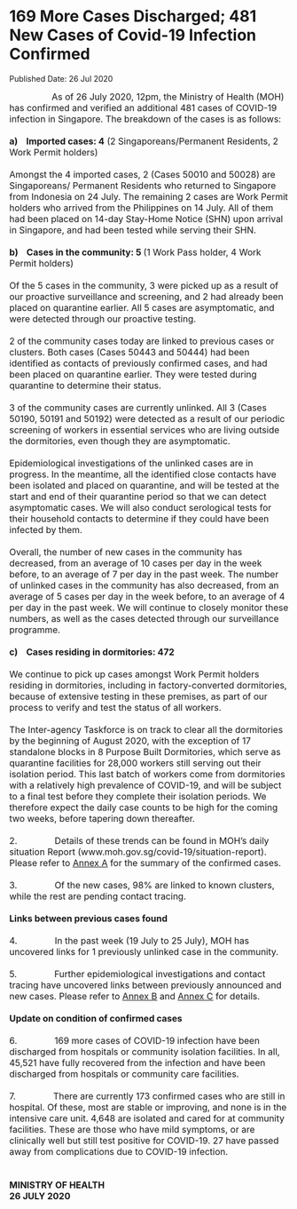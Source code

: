 <html>
    <meta http-equiv="Content-Type" content="text/html; charset=utf-8"/>
    <meta charset="utf-8"/>
    <title>169 More Cases Discharged; 481 New Cases of Covid-19 Infection Confirmed</title>
    <body><h1>169 More Cases Discharged; 481 New Cases of Covid-19 Infection Confirmed</h1>
    <p>Published Date: 26 Jul 2020</p> <span style="font-size: 16px;">&nbsp; &nbsp; &nbsp; &nbsp; &nbsp; &nbsp; &nbsp; &nbsp; &nbsp;As of 26 July 2020, 12pm, the Ministry of Health (MOH) has confirmed and verified an additional 481 cases of COVID-19 infection in Singapore. The breakdown of the cases is as follows:<br><br><strong>a)&nbsp; &nbsp; Imported cases: 4</strong> (2 Singaporeans/Permanent Residents, 2 Work Permit holders)<br>&nbsp;<br>Amongst the 4 imported cases, 2 (Cases 50010 and 50028) are Singaporeans/ Permanent Residents who returned to Singapore from Indonesia on 24 July. The remaining 2 cases are Work Permit holders who arrived from the Philippines on 14 July. All of them had been placed on 14-day Stay-Home Notice (SHN) upon arrival in Singapore, and had been tested while serving their SHN.<br><br><strong>b)&nbsp; &nbsp; Cases in the community: 5 </strong>(1 Work Pass holder, 4 Work Permit holders)<br><br>Of the 5 cases in the community, 3 were picked up as a result of our proactive surveillance and screening, and 2 had already been placed on quarantine earlier. All 5 cases are asymptomatic, and were detected through our proactive testing.<br>&nbsp;<br>2 of the community cases today are linked to previous cases or clusters. Both cases (Cases 50443 and 50444) had been identified as contacts of previously confirmed cases, and had been placed on quarantine earlier. They were tested during quarantine to determine their status.&nbsp;&nbsp;<br>&nbsp;<br>3 of the community cases are currently unlinked. All 3 (Cases 50190, 50191 and 50192) were detected as a result of our periodic screening of workers in essential services who are living outside the dormitories, even though they are asymptomatic.<br>&nbsp;<br>Epidemiological investigations of the unlinked cases are in progress. In the meantime, all the identified close contacts have been isolated and placed on quarantine, and will be tested at the start and end of their quarantine period so that we can detect asymptomatic cases. We will also conduct serological tests for their household contacts to determine if they could have been infected by them.<br>&nbsp;<br>Overall, the number of new cases in the community has decreased, from an average of 10 cases per day in the week before, to an average of 7 per day in the past week. The number of unlinked cases in the community has also decreased, from an average of 5 cases per day in the week before, to an average of 4 per day in the past week. We will continue to closely monitor these numbers, as well as the cases detected through our surveillance programme.<br><br><strong>c)&nbsp; &nbsp; Cases residing in dormitories: 472<br></strong>&nbsp;<br>We continue to pick up cases amongst Work Permit holders residing in dormitories, including in factory-converted dormitories, because of extensive testing in these premises, as part of our process to verify and test the status of all workers.<br>&nbsp;<br>The Inter-agency Taskforce is on track to clear all the dormitories by the beginning of August 2020, with the exception of 17 standalone blocks in 8 Purpose Built Dormitories, which serve as quarantine facilities for 28,000 workers still serving out their isolation period. This last batch of workers come from dormitories with a relatively high prevalence of COVID-19, and will be subject to a final test before they complete their isolation periods. We therefore expect the daily case counts to be high for the coming two weeks, before tapering down thereafter.<br>&nbsp;<br>2.&nbsp; &nbsp; &nbsp; &nbsp; &nbsp; &nbsp; &nbsp; &nbsp;Details of these trends can be found in MOH’s daily situation Report (www.moh.gov.sg/covid-19/situation-report). Please refer to <span style="text-decoration: underline;"><a href="/docs/librariesprovider5/pressroom/press-releases/annex-a---26-jul-2020.pdf?sfvrsn=9da36240_0" title="Annex A">Annex A</a></span> for the summary of the confirmed cases.<br><br>3.&nbsp; &nbsp; &nbsp; &nbsp; &nbsp; &nbsp; &nbsp; &nbsp;Of the new cases, 98% are linked to known clusters, while the rest are pending contact tracing.<br><br><strong>Links between previous cases found<br></strong><br>4.&nbsp; &nbsp; &nbsp; &nbsp; &nbsp; &nbsp; &nbsp; &nbsp;In the past week (19 July to 25 July), MOH has uncovered links for 1 previously unlinked case in the community.<br><br>5.&nbsp; &nbsp; &nbsp; &nbsp; &nbsp; &nbsp; &nbsp; &nbsp;Further epidemiological investigations and contact tracing have uncovered links between previously announced and new cases. Please refer to <span style="text-decoration: underline;"><a href="/docs/librariesprovider5/pressroom/press-releases/annex-b---26-jul-2020.pdf?sfvrsn=62755d62_0" title="Annex B">Annex B</a></span> and <span style="text-decoration: underline;"><a href="/docs/librariesprovider5/pressroom/press-releases/annex-c---26-jul-2020.pdf?sfvrsn=56efe1e8_0" title="Annex C">Annex C</a></span> for details.<br><br><strong>Update on condition of confirmed cases<br></strong><br>6.&nbsp; &nbsp; &nbsp; &nbsp; &nbsp; &nbsp; &nbsp; &nbsp;169 more cases of COVID-19 infection have been discharged from hospitals or community isolation facilities. In all, 45,521 have fully recovered from the infection and have been discharged from hospitals or community care facilities.<br><br>7.&nbsp; &nbsp; &nbsp; &nbsp; &nbsp; &nbsp; &nbsp; &nbsp;There are currently 173 confirmed cases who are still in hospital. Of these, most are stable or improving, and none is in the intensive care unit. 4,648 are isolated and cared for at community facilities. These are those who have mild symptoms, or are clinically well but still test positive for COVID-19. 27 have passed away from complications due to COVID-19 infection.<br>&nbsp;<br><br><strong>MINISTRY OF HEALTH<br>26 JULY 2020</strong></span></body>
</html>